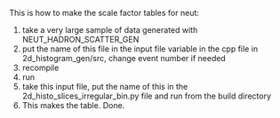 This is how to make the scale factor tables for neut:
1) take a very large sample of data generated with NEUT_HADRON_SCATTER_GEN
2) put the name of this file in the input file variable in the cpp file in 2d_histogram_gen/src, change event number if needed
3) recompile
4) run
5) take this input file, put the name of this in the 2d_histo_slices_irregular_bin.py file and run from the build directory
6) This makes the table. Done. 
